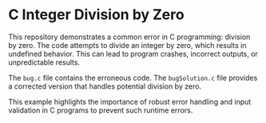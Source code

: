 # C Integer Division by Zero

This repository demonstrates a common error in C programming: division by zero.  The code attempts to divide an integer by zero, which results in undefined behavior. This can lead to program crashes, incorrect outputs, or unpredictable results.

The `bug.c` file contains the erroneous code. The `bugSolution.c` file provides a corrected version that handles potential division by zero.

This example highlights the importance of robust error handling and input validation in C programs to prevent such runtime errors.